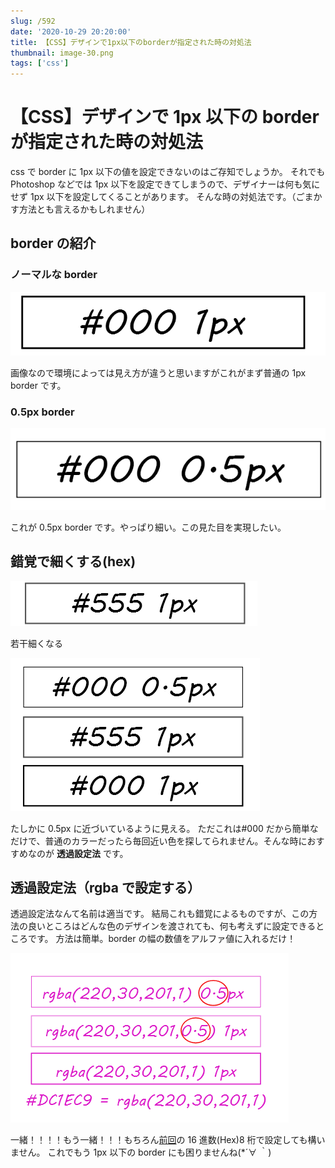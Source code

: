 ```yaml
---
slug: /592
date: '2020-10-29 20:20:00'
title: 【CSS】デザインで1px以下のborderが指定された時の対処法
thumbnail: image-30.png
tags: ['css']
---
```


# 【CSS】デザインで 1px 以下の border が指定された時の対処法

css で border に 1px 以下の値を設定できないのはご存知でしょうか。
それでも Photoshop などでは 1px 以下を設定できてしまうので、デザイナーは何も気にせず 1px 以下を設定してくることがあります。
そんな時の対処法です。（ごまかす方法とも言えるかもしれません）

## border の紹介

### ノーマルな border

![image](../../../../images/2020/10/image-25.png)

画像なので環境によっては見え方が違うと思いますがこれがまず普通の 1px border です。

### 0.5px border

![image](../../../../images/2020/10/image-27.png)

これが 0.5px border です。やっぱり細い。この見た目を実現したい。

## 錯覚で細くする(hex)

![image](../../../../images/2020/10/image-28.png)

若干細くなる

![image](../../../../images/2020/10/image-29.png)

たしかに 0.5px に近づいているように見える。
ただこれは#000 だから簡単なだけで、普通のカラーだったら毎回近い色を探してられません。そんな時におすすめなのが **透過設定法** です。

## 透過設定法（rgba で設定する）

透過設定法なんて名前は適当です。
結局これも錯覚によるものですが、この方法の良いところはどんな色のデザインを渡されても、何も考えずに設定できるところです。
方法は簡単。border の幅の数値をアルファ値に入れるだけ！

![image](../../../../images/2020/10/image-30.png)

一緒！！！！もう一緒！！！もちろん[前回](https://totolog34.com/444/)の 16 進数(Hex)8 桁で設定しても構いません。
これでもう 1px 以下の border にも困りませんね(\*´∀ ｀)
